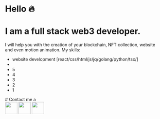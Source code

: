 # Hello :fire:
# I am a full stack web3 developer.<br>
  I will help you with the creation of your blockchain, NFT collection, website and even motion animation. My skills:
  <ul>
    <li>website development [react/css/html/js/jq/golang/python/tsx/]</li>
    <li></li>
    <li>5</li>
    <li>4</li>
    <li>3</li>
    <li>2</li>
    <li>1</li>
  </ul>
# Contact me  a <br>
<a style="vertical-align: middle;" href="https://www.behance.net/mindel/"> 
    <a href="https://www.behance.net/mindel/"><img src="https://cdn-icons-png.flaticon.com/512/145/145799.png" width="40px"></a>
    <a href="https://t.me/vladislav_mindel"><img src="https://upload.wikimedia.org/wikipedia/commons/thumb/8/82/Telegram_logo.svg/2048px-Telegram_logo.svg.png" width="40px"></a>
    <a href="https://www.behance.net/mindel/"><img src="https://upload.wikimedia.org/wikipedia/commons/thumb/a/a5/Instagram_icon.png/640px-Instagram_icon.png" width="40px"></a>
</a><br>
